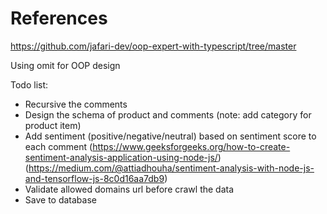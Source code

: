 # References
https://github.com/jafari-dev/oop-expert-with-typescript/tree/master

Using omit for OOP design

Todo list:
- Recursive the comments
- Design the schema of product and comments (note: add category for product item) 
- Add sentiment (positive/negative/neutral) based on sentiment score to each comment (https://www.geeksforgeeks.org/how-to-create-sentiment-analysis-application-using-node-js/)
(https://medium.com/@attiadhouha/sentiment-analysis-with-node-js-and-tensorflow-js-8c0d16aa7db9)
- Validate allowed domains url before crawl the data
- Save to database 